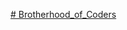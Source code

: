 [# Brotherhood_of_Coders]([(https://github.com/MaxDevNew/Brotherhood_of_Coders/tree/18bdbf2eb58da416d350c8d5906651dbe0311f1c/part2/practice-1)])
